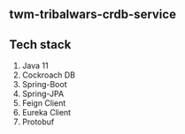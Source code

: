 ## twm-tribalwars-crdb-service

## Tech stack

1. Java 11
2. Cockroach DB
3. Spring-Boot
4. Spring-JPA
5. Feign Client
6. Eureka Client
7. Protobuf
